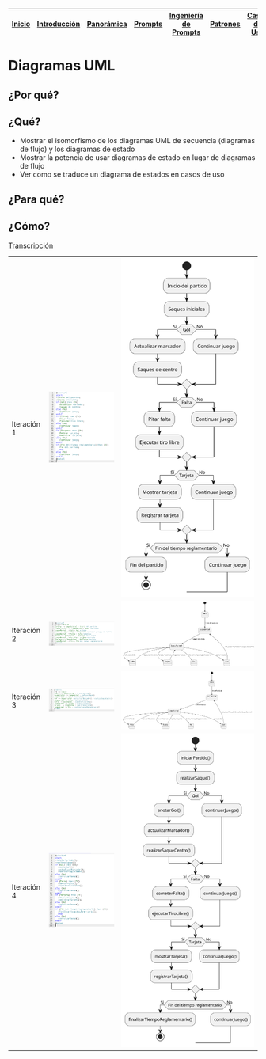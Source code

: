 <div align=right>

|[Inicio](/README.md)|[Introducción](/documentos/intro.md)|[Panorámica](/documentos/panorámica.md)|[Prompts](/documentos/prompts/README.md)|[Ingeniería de Prompts](/documentos/ingenieriaDePrompts/README.md)|[Patrones](/documentos/ingenieriaDePrompts/patrones/README.md)|[Casos de Uso](/documentos/casosDeUso/README.md)|
|-|-|-|-|-|-|-

</div>

# Diagramas UML

## ¿Por qué?



## ¿Qué?

- Mostrar el isomorfismo de los diagramas UML de secuencia (diagramas de flujo) y los diagramas de estado
- Mostrar la potencia de usar diagramas de estado en lugar de diagramas de flujo
- Ver como se traduce un diagrama de estados en casos de uso

## ¿Para qué?



## ¿Cómo?

[Transcripción](https://chat.openai.com/share/9414816f-8bd6-4d17-a96b-5294db21386d)



| | | |
|-|-|-|
|Iteración 1|![](/documentos/imagenes/diagramaContextoFlujo001.png)|![](/documentos/imagenes/modelosUML/diagramaContextoFlujo001.svg)|
|Iteración 2|![](/documentos/imagenes/diagramaContextoFlujo002.png)|![](/documentos/imagenes/modelosUML/diagramaContextoFlujo002.svg)|
|Iteración 3|![](/documentos/imagenes/diagramaContextoFlujo003.png)|![](/documentos/imagenes/modelosUML/diagramaContextoFlujo003.svg)|
|Iteración 4|![](/documentos/imagenes/diagramaContextoFlujo004.png)|![](/documentos/imagenes/modelosUML/diagramaContextoFlujo004.svg)|
